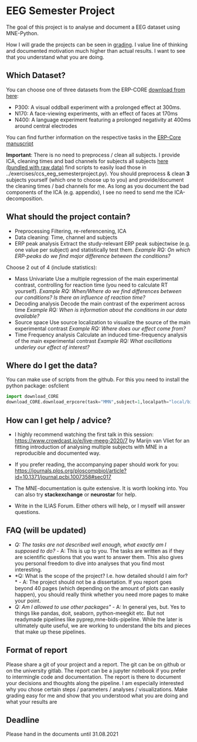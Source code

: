 # EEG Semester Project

The goal of this project is to analyse and document a EEG dataset using MNE-Python.

How I will grade the projects can be seen in [grading](grading.md). I value line of thinking and documented motivation much higher than actual results. I want to see that you understand what you are doing.

## Which Dataset?
You can choose one of three datasets from the ERP-CORE [download from here]( https://figshare.com/s/5dcdc5388d4b3f37296d):

- P300: A visual oddball experiment with a prolonged effect at 300ms.
- N170: A face-viewing experiments, with an effect of faces at 170ms
- N400: A language experiment featuring a prolonged negativity at 400ms around central electrodes

You can find further information on the respective tasks in the [ERP-Core manuscript](https://doi.org/10.1016/j.neuroimage.2020.117465)

**Important**: There is no need to preprocess / clean all subjects. I provide ICA, cleaning times and bad channels for subjects all subjects [here (bundled with raw data)]( https://figshare.com/s/5dcdc5388d4b3f37296d) find scripts to easily load those in ../exercises/ccs_eeg_semesterproject.py). You should preprocess & clean **3** subjects yourself (which one to choose up to you) and provide/document the cleaning times / bad channels for me. As long as you document the bad components of the ICA (e.g. appendix), I see no need to send me the ICA-decomposition.

## What should the project contain?
- Preprocessing
        Filtering, re-referencening, ICA
- Data cleaning:
        Time, channel and subjects
- ERP peak analysis
        Extract the study-relevant ERP peak subjectwise (e.g. one value per subject) and statistically test them. *Example RQ: On which ERP-peaks do we find major difference between the conditions?*

Choose 2 out of 4 (include statistics):
- Mass Univariate
        Use a multiple regression of the main experimental contrast, controlling for reaction time (you need to calculate RT yourself). *Example RQ: When/Where do we find differences between our conditions? Is there an influence of reaction time?*
- Decoding analysis
        Decode the main contrast of the experiment across time *Example RQ: When is information about the conditions in our data available?*
- Source space
        Use source localization to visualize the source of the main experimental contrast *Example RQ: Where does our effect come from?*
- Time Frequency analysis
        Calculate an induced time-frequency analysis of the main experimental contrast *Example RQ: What oscillations underley our effect of interest?*


## Where do I get the data?
You can make use of scripts from the github.
For this you need to install the python package: osfclient
```python
import download_CORE
download_CORE.download_erpcore(task="MMN",subject=1,localpath="local/bids/")
```

## How can I get help / advice?
- I highly recommend watching the first talk in this session: https://www.crowdcast.io/e/live-meeg-2020/7 by Marijn van Vliet for an fitting introduction of analysing multiple subjects with MNE in a reproducible and documented way.

- If you prefer reading, the accompanying paper should work for you: https://journals.plos.org/ploscompbiol/article?id=10.1371/journal.pcbi.1007358#sec017

- The MNE-documentation is quite extensive. It is worth looking into. You can also try **stackexchange** or **neurostar** for help.
- Write in the ILIAS Forum. Either others will help, or I myself will answer questions.

## FAQ (will be updated)
- *Q: The tasks are not described well enough, what exactly am I supposed to do?* - A: This is up to you. The tasks are written as if they are scientific questions that you want to answer them. This also gives you personal freedom to dive into analyses that you find most interesting.
- *Q: What is the scope of the project? I.e. how detailed should I aim for? * - A: The project should not be a dissertation. If you report goes beyond 40 pages (which depending on the amount of plots can easily happen), you should really think whether you need more pages to make your point.
- *Q: Am I allowed to use other packages"* - A: In general yes, but. Yes to things like pandas, doit, seaborn, python-meegkit etc. But not readymade pipelines like pyprep,mne-bids-pipeline. While the later is ultimately quite useful, we are working to understand the bits and pieces that make up these pipelines.


## Format of report
Please share a git of your project and a report. The git can be on github or on the university gitlab. The report can be a jupyter notebook if you prefer to intermingle code and documentation. The report is there to document your decisions and thoughts along the pipeline. I am especially interested why you chose certain steps / parameters / analyses / visualizations. Make grading easy for me and show that you understood what you are doing and what your results are

## Deadline
Please hand in the documents until 31.08.2021
